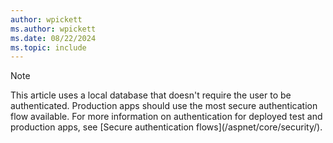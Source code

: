 ```yaml
---
author: wpickett
ms.author: wpickett
ms.date: 08/22/2024
ms.topic: include
---
```

> [!NOTE]
> This article uses a local database that doesn't require the user to be authenticated. Production apps should use the most secure authentication flow available. For more information on authentication for deployed test and production apps, see [Secure authentication flows](/aspnet/core/security/<!-- write create article something like secureAuthn-->).
